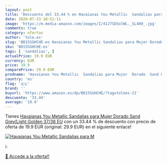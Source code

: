 ```yaml
---
layout: post
title: 'Descuento del 33.44 % en Havaianas You Metallic  Sandalias para M'
date: 2020-07-23 10:51:11
image: 'https://m.media-amazon.com/images/I/41J7SD5olWL._SL400_.jpg'
comments: true
category: ofertas
author: 'tole.es'
slug: 'B015SGHCHE-es Havaianas You Metallic Sandalias para Mujer Dorado Sand...'
sku: 'B015SGHCHE-es'
tags: [ 'sandalias', ]
actualPrice: 19.9 EUR
currency: EUR
price: 19.9
comparePrice: 29.9 EUR
prodname: 'Havaianas You Metallic  Sandalias para Mujer  Dorado  Sand Grey/Light Golden   37/38 EU'
country: 'es'
flag: '🇪🇸'
brand: ''
buyurl: 'https://www.amazon.es/dp/B015SGHCHE/?tag=tolees-21'
descuento: '33.44'
average: '19.9'
---
```


Tienes [Havaianas You Metallic  Sandalias para Mujer  Dorado  Sand Grey/Light Golden   37/38 EU](https://www.amazon.es/dp/B015SGHCHE/?tag=tolees-21) con un 33.44 % de descuento con precio de oferta de 19.9 EUR (original: 29.9 EUR) en el siguiente enlace!

[![Havaianas You Metallic  Sandalias para M](https://m.media-amazon.com/images/I/41J7SD5olWL._SL400_.jpg)](https://www.amazon.es/dp/B015SGHCHE/?tag=tolees-21)

ℹ️:


[🛒 Accede a la oferta!!](https://www.amazon.es/dp/B015SGHCHE/?tag=tolees-21)

